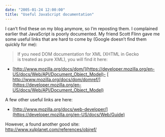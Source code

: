 ```yaml
---
date: "2005-01-24 12:00:00"
title: "Useful JavaScript documentation"
---
```




I can&rsquo;t find these on my blog anymore, so I&rsquo;m reposting them. I complained earlier that JavaScript is poorly documented. My friend Scott Flinn gave me some useful links that are hard to come by (Google doesn&rsquo;t find them quickly for me):

>If you need DOM documentation for XML (XHTML in Gecko<br/>
is treated as pure XML), you will find it here:

- [http://www.mozilla.org/docs/dom/](https://developer.mozilla.org/en-US/docs/Web/API/Document_Object_Model)- [ http://www.mozilla.org/docs/dom/domref/](https://developer.mozilla.org/en-US/docs/Web/API/Document_Object_Model)

A few other useful links are here:

- [http://www.mozilla.org/docs/web-developer/](https://developer.mozilla.org/en-US/docs/Web/Guide)




However, a found another good site: http://www.xulplanet.com/references/objref/

